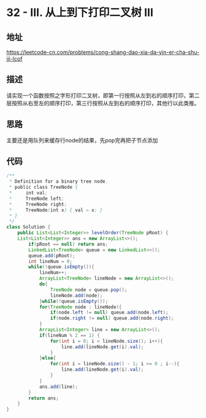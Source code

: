 # 32 - III. 从上到下打印二叉树 III

## 地址

https://leetcode-cn.com/problems/cong-shang-dao-xia-da-yin-er-cha-shu-iii-lcof

## 描述

请实现一个函数按照之字形打印二叉树，即第一行按照从左到右的顺序打印，第二层按照从右至左的顺序打印，第三行按照从左到右的顺序打印，其他行以此类推。


## 思路

主要还是用队列来缓存行node的结果，先pop完再把子节点添加

## 代码

```java
/**
 * Definition for a binary tree node.
 * public class TreeNode {
 *     int val;
 *     TreeNode left;
 *     TreeNode right;
 *     TreeNode(int x) { val = x; }
 * }
 */
class Solution {
    public List<List<Integer>> levelOrder(TreeNode pRoot) {
    List<List<Integer>> ans = new ArrayList<>();
        if(pRoot == null) return ans;
        LinkedList<TreeNode> queue = new LinkedList<>();
        queue.add(pRoot);
        int lineNum = 0;
        while(!queue.isEmpty()){
            lineNum++;
            ArrayList<TreeNode> lineNode = new ArrayList<>();
            do{
                TreeNode node = queue.pop();
                lineNode.add(node);
            }while(!queue.isEmpty());
            for(TreeNode node : lineNode){
                if(node.left != null) queue.add(node.left);
                if(node.right != null) queue.add(node.right);
            }
            ArrayList<Integer> line = new ArrayList<>();
            if(lineNum % 2 == 1) {
                for(int i = 0; i < lineNode.size(); i++){
                    line.add(lineNode.get(i).val);
                }
            }else{
                for(int i = lineNode.size() - 1; i >= 0 ; i--){
                    line.add(lineNode.get(i).val);
                }
            }
            ans.add(line);
        }
        return ans;
    }
}
```